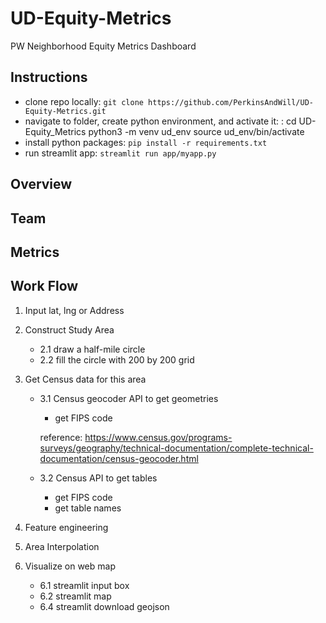 # UD-Equity-Metrics
PW Neighborhood Equity Metrics Dashboard

## Instructions
* clone repo locally: 
`git clone https://github.com/PerkinsAndWill/UD-Equity-Metrics.git`
* navigate to folder,  create python environment, and activate it: :
    cd UD-Equity_Metrics
    python3 -m venv ud_env
    source ud_env/bin/activate
* install python packages:
`pip install -r requirements.txt`
* run streamlit app:
`streamlit run app/myapp.py`

## Overview
## Team
## Metrics
## Work Flow
1. Input lat, lng or Address
2. Construct Study Area
    -  2.1 draw a half-mile circle
    -  2.2 fill the circle with 200 by 200 grid

3. Get Census data for this area
    - 3.1 Census geocoder API to get geometries
        - get FIPS code
    
        reference: https://www.census.gov/programs-surveys/geography/technical-documentation/complete-technical-documentation/census-geocoder.html
    - 3.2 Census API to get tables
         - get FIPS code 
         - get table names
4. Feature engineering
5. Area Interpolation
6. Visualize on web map
      - 6.1 streamlit input box
      - 6.2 streamlit map
      - 6.4 streamlit download geojson

